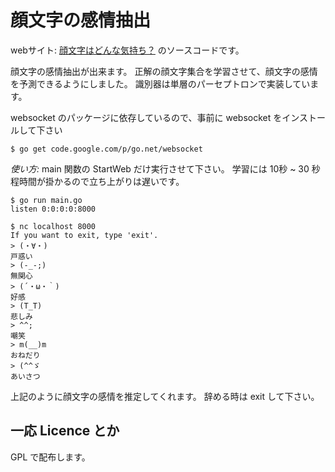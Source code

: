 顔文字の感情抽出
================

webサイト: [顔文字はどんな気持ち？](http://kao-mo-ji.net`) のソースコードです。

顔文字の感情抽出が出来ます。
正解の顔文字集合を学習させて、顔文字の感情を予測できるようにしました。
識別器は単層のパーセプトロンで実装しています。

websocket のパッケージに依存しているので、事前に websocket をインストールして下さい

    $ go get code.google.com/p/go.net/websocket

*使い方:*
main 関数の StartWeb だけ実行させて下さい。
学習には 10秒 ~ 30 秒程時間が掛かるので立ち上がりは遅いです。

    $ go run main.go
    listen 0:0:0:0:8000

    $ nc localhost 8000
    If you want to exit, type 'exit'.
    > (・∀・)
    戸惑い
    > (-_-;)
    無関心
    > (´・ω・｀)
    好感
    > (T_T)
    悲しみ
    > ^^;
    嘲笑
    > m(__)m
    おねだり
    > (^^ゞ
    あいさつ

上記のように顔文字の感情を推定してくれます。
辞める時は exit して下さい。

一応 Licence とか
-----------------

GPL で配布します。



